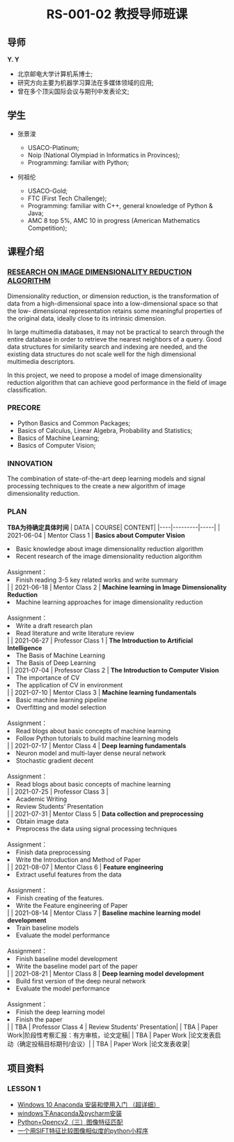# <center>RS-001-02 教授导师班课</center>

## 导师
**Y. Y**
- 北京邮电大学计算机系博士;
- 研究方向主要为机器学习算法在多媒体领域的应用;
- 曾在多个顶尖国际会议与期刊中发表论文;

## 学生
- 张景浚
  - USACO-Platinum;
  - Noip (National Olympiad in Informatics in Provinces);
  - Programming: familiar with Python;

- 何祖伦
  - USACO-Gold;
  - FTC (First Tech Challenge);
  - Programming: familiar with C++, general knowledge of Python & Java;
  - AMC 8 top 5%, AMC 10 in progress (American Mathematics Competition);



## 课程介绍
### <a href="https://github.com/RS-001-02/RM-805-Dr.Yang/blob/main/%E6%9C%89%E6%96%B9-%E7%A7%91%E7%A0%94%E5%9F%B9%E5%85%BB%E6%96%B9%E6%A1%88-%E4%B8%93%E4%B8%BA%E8%AE%A1%E7%AE%97%E6%9C%BA%E7%A0%94%E8%AE%A8%E7%8F%AD%20%E5%BC%A0%E6%99%AF%E6%B5%9A%2C%E4%BD%95%E7%A5%96%E4%BC%A6%E8%AE%BE%E8%AE%A1.pdf">RESEARCH ON IMAGE DIMENSIONALITY REDUCTION ALGORITHM</a>

Dimensionality reduction, or dimension reduction, is the transformation of data from a high-dimensional space into a low-dimensional space so that the low- dimensional
representation retains some meaningful properties of the original data, ideally close to its intrinsic dimension.

In large multimedia databases, it may not be practical to search through the entire database in order to retrieve the nearest neighbors of a query. Good data structures
for similarity search and indexing are needed, and the existing data structures do not scale well for the high dimensional multimedia descriptors.

In this project, we need to propose a model of image dimensionality reduction algorithm that can achieve good performance in the field of image classification.

### PRECORE
- Python Basics and Common Packages;
- Basics of Calculus, Linear Algebra, Probability and Statistics;
- Basics of Machine Learning;
- Basics of Computer Vision;

### INNOVATION
The combination of state-of-the-art deep learning models and signal processing techniques to the create a new algorithm of image dimensionality reduction.

### PLAN
**TBA为待确定具体时间**
| DATA | COURSE| CONTENT| 
|----|---------|-----|
| 2021-06-04  | Mentor Class 1 | **Basics about Computer Vision** <li>Basic knowledge about image dimensionality reduction algorithm</li><li>Recent research of the image dimensionality reduction algorithm</li> <br>Assignment：<li>Finish reading 3-5 key related works and write summary</li> |
| 2021-06-18  | Mentor Class 2 | **Machine learning in Image Dimensionality Reduction** <li>Machine learning approaches for image dimensionality reduction</li><br>Assignment：<li>Write a draft research plan</li> <li>Read literature and write literature review</li>|
| 2021-06-27  | Professor Class 1 | **The Introduction to Artificial Intelligence** <li>The Basis of Machine Learning</li><li>The Basis of Deep Learning</li> |
| 2021-07-04  | Professor Class 2  | **The Introduction to Computer Vision** <br><li>The importance of CV</li><li>The application of CV in environment</li>|
| 2021-07-10  | Mentor Class 3 | **Machine learning fundamentals** <li>Basic machine learning pipeline</li><li>Overfitting and model selection</li> <br>Assignment：<li>Read blogs about basic concepts of machine learning</li><li>Follow Python tutorials to build machine learning models</li>|
| 2021-07-17  | Mentor Class 4 | **Deep learning fundamentals**<li>Neuron model and multi-layer dense neural network</li><li>Stochastic gradient decent</li><br>Assignment：<li>Read blogs about basic concepts of machine learning</li>|
| 2021-07-25  | Professor Class 3 | <li>Academic Writing</li><li>Review Students’ Presentation</li>|
| 2021-07-31  | Mentor Class 5 | **Data collection and preprocessing**<li>Obtain image data</li> <li>Preprocess the data using signal processing techniques</li><br>Assignment： <li>Finish data preprocessing</li> <li>Write the Introduction and Method of Paper</li> |
| 2021-08-07  | Mentor Class 6 | **Feature engineering** <li>Extract useful features from the data</li><br>Assignment：<li>Finish creating of the features.</li>  <li>Write the Feature engineering of Paper</li>|
| 2021-08-14  | Mentor Class 7 | **Baseline machine learning model development**<li>Train baseline models</li><li>Evaluate the model performance</li><br>Assignment： <li>Finish baseline model development</li> <li>Write the baseline model part of the paper</li> |
| 2021-08-21  | Mentor Class 8 | **Deep learning model development**<li>Build first version of the deep neural network</li><li>Evaluate the model performance</li> <br>Assignment： <li>Finish the deep learning model</li> <li>Finish the paper</li>|
| TBA  | Professor Class 4 | Review Students’ Presentation|
| TBA  | Paper Work|阶段性考察汇报：有方审核，论文定稿|
| TBA  | Paper Work |论文发表启动（确定投稿目标期刊/会议）|
| TBA  | Paper Work |论文发表收录|


## 项目资料

### LESSON 1
- <a href="https://blog.csdn.net/Leiroy/article/details/116136076">Windows 10 Anaconda 安装和使用入门 （超详细）</a>
- <a href="https://zhuanlan.zhihu.com/p/39987793">windows下Anaconda及pycharm安装</a>
- <a href="https://blog.csdn.net/cungudafa/article/details/105399278">Python+Opencv2（三）图像特征匹配</a>
- <a href="https://blog.csdn.net/wangzhenyang2/article/details/85106267">一个用SIFT特征比较图像相似度的python小程序</a>
